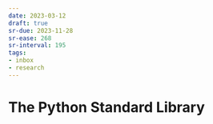 ```yaml
---
date: 2023-03-12
draft: true
sr-due: 2023-11-28
sr-ease: 268
sr-interval: 195
tags:
- inbox
- research
---
```


# The Python Standard Library
